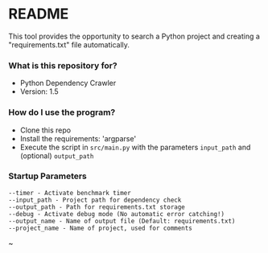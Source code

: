 # README #

This tool provides the opportunity to search a Python project and creating a "requirements.txt" file automatically.

### What is this repository for? ###

* Python Dependency Crawler
* Version: 1.5

### How do I use the program? ###

* Clone this repo
* Install the requirements: 'argparse'
* Execute the script in `src/main.py` with the parameters `input_path` and (optional) `output_path`

### Startup Parameters ###

```
--timer - Activate benchmark timer
--input_path - Project path for dependency check
--output_path - Path for requirements.txt storage
--debug - Activate debug mode (No automatic error catching!)
--output_name - Name of output file (Default: requirements.txt)
--project_name - Name of project, used for comments
```

~
